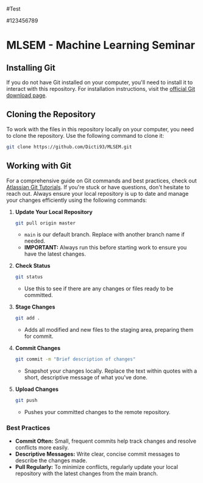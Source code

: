 #Test

#123456789

# MLSEM - Machine Learning Seminar

## Installing Git
If you do not have Git installed on your computer, you'll need to install it to interact with this repository. For installation instructions, visit the [official Git download page](https://git-scm.com/downloads).

## Cloning the Repository
To work with the files in this repository locally on your computer, you need to clone the repository. Use the following command to clone it:

```bash
git clone https://github.com/Dicti93/MLSEM.git
```

## Working with Git
For a comprehensive guide on Git commands and best practices, check out [Atlassian Git Tutorials](https://www.atlassian.com/git/tutorials). If you're stuck or have questions, don't hesitate to reach out. Always ensure your local repository is up to date and manage your changes efficiently using the following commands:

1. **Update Your Local Repository**
    ```bash
    git pull origin master
    ```
    - `main` is our default branch. Replace with another branch name if needed.
    - **IMPORTANT:** Always run this before starting work to ensure you have the latest changes.

2. **Check Status**
    ```bash
    git status
    ```
    - Use this to see if there are any changes or files ready to be committed.

3. **Stage Changes**
    ```bash
    git add .
    ```
    - Adds all modified and new files to the staging area, preparing them for commit.

4. **Commit Changes**
    ```bash
    git commit -m "Brief description of changes"
    ```
    - Snapshot your changes locally. Replace the text within quotes with a short, descriptive message of what you've done.

5. **Upload Changes**
    ```bash
    git push
    ```
    - Pushes your committed changes to the remote repository.

### Best Practices
- **Commit Often:** Small, frequent commits help track changes and resolve conflicts more easily.
- **Descriptive Messages:** Write clear, concise commit messages to describe the changes made.
- **Pull Regularly:** To minimize conflicts, regularly update your local repository with the latest changes from the main branch.
